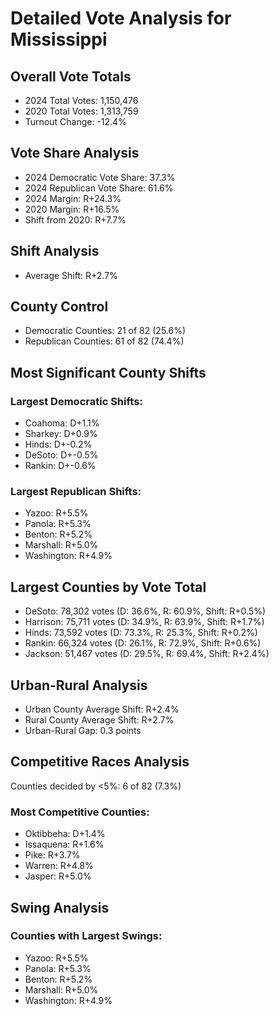 # Detailed Vote Analysis for Mississippi

## Overall Vote Totals

* 2024 Total Votes: 1,150,476
* 2020 Total Votes: 1,313,759
* Turnout Change: -12.4%

## Vote Share Analysis

* 2024 Democratic Vote Share: 37.3%
* 2024 Republican Vote Share: 61.6%
* 2024 Margin: R+24.3%
* 2020 Margin: R+16.5%
* Shift from 2020: R+7.7%

## Shift Analysis

* Average Shift: R+2.7%

## County Control

* Democratic Counties: 21 of 82 (25.6%)
* Republican Counties: 61 of 82 (74.4%)

## Most Significant County Shifts

### Largest Democratic Shifts:
* Coahoma: D+1.1%
* Sharkey: D+0.9%
* Hinds: D+-0.2%
* DeSoto: D+-0.5%
* Rankin: D+-0.6%

### Largest Republican Shifts:
* Yazoo: R+5.5%
* Panola: R+5.3%
* Benton: R+5.2%
* Marshall: R+5.0%
* Washington: R+4.9%

## Largest Counties by Vote Total

* DeSoto: 78,302 votes (D: 36.6%, R: 60.9%, Shift: R+0.5%)
* Harrison: 75,711 votes (D: 34.9%, R: 63.9%, Shift: R+1.7%)
* Hinds: 73,592 votes (D: 73.3%, R: 25.3%, Shift: R+0.2%)
* Rankin: 66,324 votes (D: 26.1%, R: 72.9%, Shift: R+0.6%)
* Jackson: 51,467 votes (D: 29.5%, R: 69.4%, Shift: R+2.4%)

## Urban-Rural Analysis

* Urban County Average Shift: R+2.4%
* Rural County Average Shift: R+2.7%
* Urban-Rural Gap: 0.3 points

## Competitive Races Analysis

Counties decided by <5%: 6 of 82 (7.3%)

### Most Competitive Counties:
* Oktibbeha: D+1.4%
* Issaquena: R+1.6%
* Pike: R+3.7%
* Warren: R+4.8%
* Jasper: R+5.0%

## Swing Analysis

### Counties with Largest Swings:
* Yazoo: R+5.5%
* Panola: R+5.3%
* Benton: R+5.2%
* Marshall: R+5.0%
* Washington: R+4.9%
